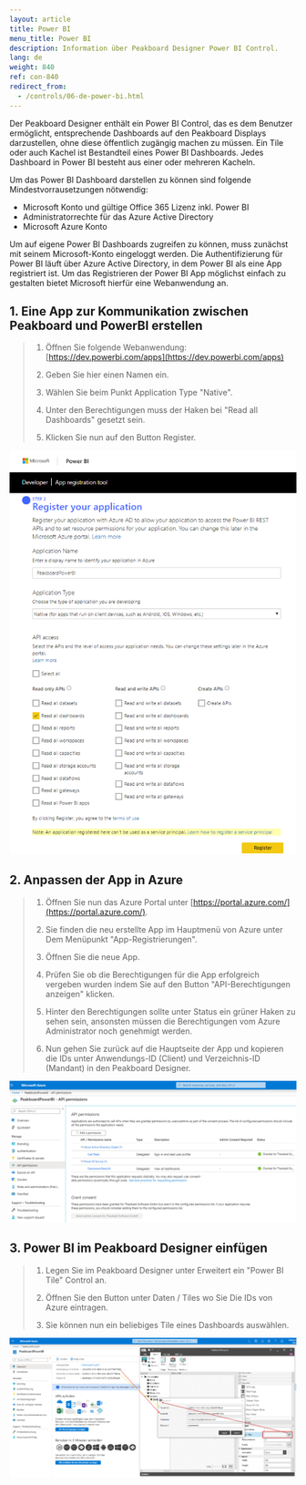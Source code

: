 ```yaml
---
layout: article
title: Power BI  
menu_title: Power BI
description: Information über Peakboard Designer Power BI Control.
lang: de
weight: 840
ref: con-840
redirect_from:
  - /controls/06-de-power-bi.html
---
```


Der Peakboard Designer enthält ein Power BI Control, das es dem Benutzer ermöglicht, entsprechende Dashboards auf den Peakboard Displays darzustellen, ohne diese öffentlich zugängig machen zu müssen. Ein Tile oder auch Kachel ist Bestandteil eines Power BI Dashboards. Jedes Dashboard in Power BI besteht aus einer oder mehreren Kacheln. 

Um das Power BI Dashboard darstellen zu können sind folgende Mindestvorrausetzungen nötwendig:

* Microsoft Konto und gültige Office 365 Lizenz inkl. Power BI
* Administratorrechte für das Azure Active Directory
* Microsoft Azure Konto

Um auf eigene Power BI Dashboards zugreifen zu können, muss zunächst mit seinem Microsoft-Konto eingeloggt werden. Die Authentifizierung für Power BI läuft über Azure Active Directory, in dem Power BI als eine App registriert ist.
Um das Registrieren der Power BI App möglichst einfach zu gestalten bietet Microsoft hierfür eine Webanwendung an.


## 1. Eine App zur Kommunikation zwischen Peakboard und PowerBI erstellen

> 1. Öffnen Sie folgende Webanwendung: [https://dev.powerbi.com/apps](https://dev.powerbi.com/apps)
>
> 2. Geben Sie hier einen Namen ein.
>
> 3. Wählen Sie beim Punkt Application Type "Native".
>
> 4. Unter den Berechtigungen muss der Haken bei "Read all Dashboards" gesetzt sein.
>
> 5. Klicken Sie nun auf den Button Register. 
    
![image_1](/assets/images/Controls/Controls-Power/ControlsPowerBI01.png)


## 2. Anpassen der App in Azure

> 1. Öffnen Sie nun das Azure Portal unter [https://portal.azure.com/](https://portal.azure.com/).
> 
> 2. Sie finden die neu erstellte App im Hauptmenü von Azure unter Dem Menüpunkt "App-Registrierungen".
> 
> 3. Öffnen Sie die neue App.
> 
> 4. Prüfen Sie ob die Berechtigungen für die App erfolgreich vergeben wurden indem Sie auf den Button "API-Berechtigungen anzeigen" klicken.
> 
> 5. Hinter den Berechtigungen sollte unter Status ein grüner Haken zu sehen sein, ansonsten müssen die Berechtigungen vom Azure Administrator noch genehmigt werden.
> 
> 6. Nun gehen Sie zurück auf die Hauptseite der App und kopieren die IDs unter Anwendungs-ID (Client) und Verzeichnis-ID (Mandant) in den Peakboard Designer.
    
![image_1](/assets/images/Controls/Controls-Power/ControlsPowerBI02.png)

## 3. Power BI im Peakboard Designer einfügen

> 1. Legen Sie im Peakboard Designer unter Erweitert ein "Power BI Tile" Control an.
> 
> 2. Öffnen Sie den Button unter Daten / Tiles wo Sie Die IDs von Azure eintragen.
> 
> 3. Sie können nun ein beliebiges Tile eines Dashboards auswählen.


![image_1](/assets/images/Controls/Controls-Power/ControlsPowerBI03.png)
